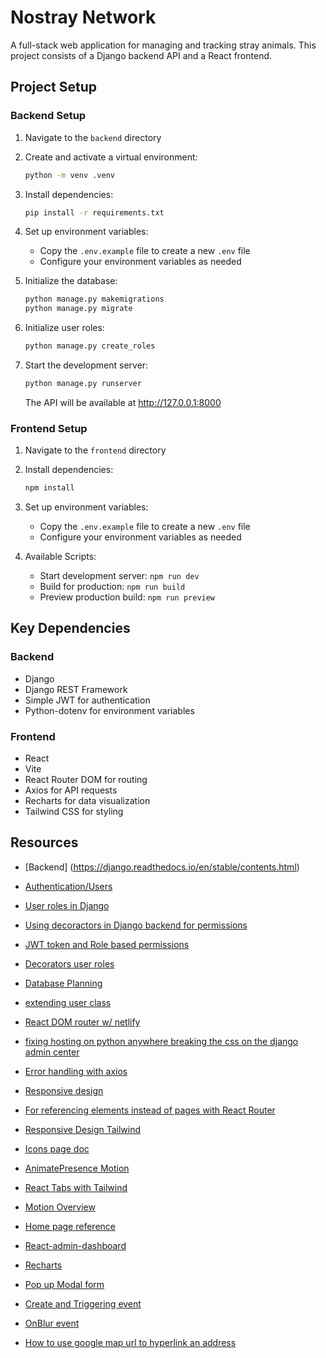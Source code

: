 # Nostray Network

A full-stack web application for managing and tracking stray animals. This project consists of a Django backend API and a React frontend.

## Project Setup

### Backend Setup

1. Navigate to the `backend` directory

2. Create and activate a virtual environment:

   ```bash
   python -m venv .venv
   ```

3. Install dependencies:

   ```bash
   pip install -r requirements.txt
   ```

4. Set up environment variables:

   - Copy the `.env.example` file to create a new `.env` file
   - Configure your environment variables as needed

5. Initialize the database:

   ```bash
   python manage.py makemigrations
   python manage.py migrate
   ```

6. Initialize user roles:

   ```bash
   python manage.py create_roles
   ```

7. Start the development server:
   ```bash
   python manage.py runserver
   ```
   The API will be available at http://127.0.0.1:8000

### Frontend Setup

1. Navigate to the `frontend` directory

2. Install dependencies:

   ```bash
   npm install
   ```

3. Set up environment variables:

   - Copy the `.env.example` file to create a new `.env` file
   - Configure your environment variables as needed

4. Available Scripts:
   - Start development server: `npm run dev`
   - Build for production: `npm run build`
   - Preview production build: `npm run preview`

## Key Dependencies

### Backend

- Django
- Django REST Framework
- Simple JWT for authentication
- Python-dotenv for environment variables

### Frontend

- React
- Vite
- React Router DOM for routing
- Axios for API requests
- Recharts for data visualization
- Tailwind CSS for styling

## Resources

- [Backend] (https://django.readthedocs.io/en/stable/contents.html)

- [Authentication/Users](https://www.youtube.com/watch?v=c-QsfbznSXI)

- [User roles in Django](https://medium.com/@farad.dev/managing-user-permissions-and-roles-in-django-a-hands-on-guide-f0ac6fa1f354)

- [Using decoractors in Django backend for permissions](https://www.youtube.com/watch?v=eBsc65jTKvw)
- [JWT token and Role based permissions](https://www.youtube.com/watch?v=5JG5PyU1CXI)
- [Decorators user roles](https://medium.com/@farad.dev/managing-user-permissions-and-roles-in-django-a-hands-on-guide-f0ac6fa1f354)

- [Database Planning](https://www.drawdb.app/)
- [extending user class](https://simpleisbetterthancomplex.com/tutorial/2016/07/22/how-to-extend-django-user-model.html)
- [React DOM router w/ netlify](https://answers.netlify.com/t/netlify-page-not-found-when-sharing-react-router-dom-based-links/11744/8)
- [fixing hosting on python anywhere breaking the css on the django admin center](https://stackoverflow.com/questions/76985252/pythonanywhere-admin-site-css-is-broken-in-django)

- [Error handling with axios](https://stackoverflow.com/questions/49967779/axios-handling-errors)
- [Responsive design](https://stackoverflow.com/questions/68723590/how-to-set-an-element-to-show-on-medium-screen-and-below-in-tailwind)
- [For referencing elements instead of pages with React Router](https://dev.to/mindactuate/scroll-to-anchor-element-with-react-router-v6-38op)

- [Responsive Design Tailwind](https://tailwindcss.com/docs/responsive-design)
- [Icons page doc](https://lucide.dev/icons/chart-no-axes-combined?search=settings)
- [AnimatePresence Motion](https://motion.dev/docs/react-animate-presence)
- [React Tabs with Tailwind](https://www.youtube.com/watch?v=oTzKdpPa3J4&t=895s)
- [Motion Overview](https://framermotion.framer.website/documentation/examples)
- [Home page reference](https://www.youtube.com/watch?v=ZU-drSVodBw&list=LL)
- [React-admin-dashboard](https://www.youtube.com/watch?v=gK0v_d91epk&t=2496s)
- [Recharts](https://recharts.org/en-US/examples/PieChartWithCustomizedLabel)
- [Pop up Modal form](https://www.youtube.com/watch?v=CBuxqDqBnb4)
- [Create and Triggering event](https://developer.mozilla.org/en-US/docs/Web/Events/Creating_and_triggering_events)
- [OnBlur event](https://www.geeksforgeeks.org/react-onblur-event/)

- [How to use google map url to hyperlink an address](https://developers.google.com/maps/documentation/urls/get-started)
